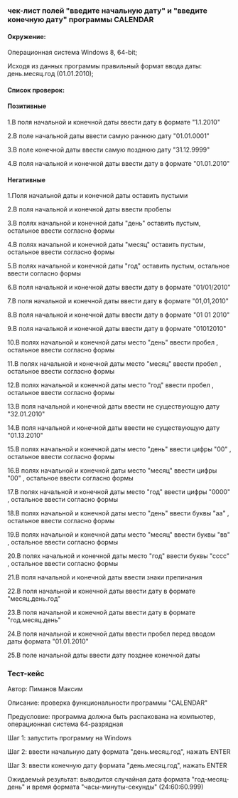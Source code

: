### чек-лист полей "введите начальную дату" и "введите конечную дату" программы CALENDAR
#### Окружение:

Операционная система Windows 8, 64-bit;

Исходя из данных программы правильный формат ввода даты: день.месяц.год (01.01.2010);

#### Список проверок:

#### Позитивные

1.В поля начальной и конечной даты ввести дату в формате "1.1.2010"

2.В поле начальной даты ввести самую раннюю дату "01.01.0001" 

3.В поле конечной даты ввести самую позднюю дату "31.12.9999" 

4.В поля начальной и конечной даты ввести дату в формате "01.01.2010"

#### Негативные

1.Поля начальной даты и конечной даты оставить пустыми

2.В поля начальной и конечной даты ввести пробелы 

3.В полях начальной и конечной даты "день" оставить пустым, остальное ввести согласно формы 

4.В полях начальной и конечной даты "месяц" оставить пустым, остальное ввести согласно формы 

5.В полях начальной и конечной даты "год" оставить пустым, остальное ввести согласно формы 

6.В поля начальной и конечной даты ввести дату в формате "01/01/2010" 

7.В поля начальной и конечной даты ввести дату в формате "01,01,2010" 

8.В поля начальной и конечной даты ввести дату в формате "01 01 2010" 

9.В поля начальной и конечной даты ввести дату в формате "01012010" 

10.В полях начальной и конечной даты место "день" ввести пробел , остальное ввести согласно формы 

11.В полях начальной и конечной даты место "месяц" ввести пробел , остальное ввести согласно формы 

12.В полях начальной и конечной даты место "год" ввести пробел , остальное ввести согласно формы 

13.В поля начальной и конечной даты ввести не существующую дату "32.01.2010" 

14.В поля начальной и конечной даты ввести не существующую дату "01.13.2010" 

15.В полях начальной и конечной даты место "день" ввести цифры "00" , остальное ввести согласно формы 

16.В полях начальной и конечной даты место "месяц" ввести цифры "00" , остальное ввести согласно формы 

17.В полях начальной и конечной даты место "год" ввести цифры "0000" , остальное ввести согласно формы 

18.В полях начальной и конечной даты место "день" ввести буквы "аа" , остальное ввести согласно формы 

19.В полях начальной и конечной даты место "месяц" ввести буквы "вв" , остальное ввести согласно формы 

20.В полях начальной и конечной даты место "год" ввести буквы "сссс" , остальное ввести согласно формы 

21.В поля начальной и конечной даты ввести знаки препинания 

22.В поля начальной и конечной даты ввести дату в формате "месяц.день.год" 

23.В поля начальной и конечной даты ввести дату в формате "год.месяц.день" 	

24.В поля начальной и конечной даты ввести пробел перед вводом даты формата "01.01.2010" 

25.В поле начальной даты ввести дату позднее конечной даты 

### Тест-кейс

Автор: Пиманов Максим

Описание: проверка функциональности программы "CALENDAR"

Предусловие: программа должна быть распакована на компьютер, операционная система 64-разрядная

Шаг 1: запустить программу на Windows

Шаг 2: ввести начальную дату формата "день.месяц.год", нажать ENTER

Шаг 3: ввести конечную дату формата "день.месяц.год", нажать ENTER

Ожидаемый результат: выводится случайная дата формата "год-месяц-день" и время формата "часы-минуты-секунды" (24:60:60.999)
